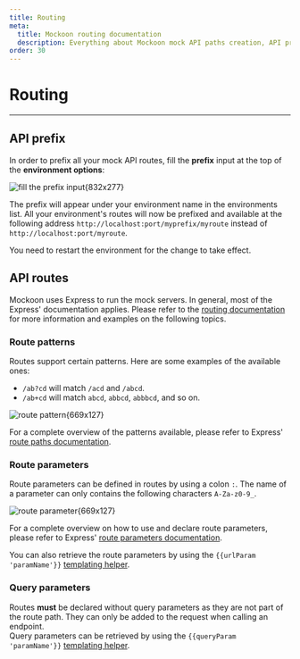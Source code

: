 ```yaml
---
title: Routing
meta:
  title: Mockoon routing documentation
  description: Everything about Mockoon mock API paths creation, API prefix, route parameters, query strings, wildcards and more
order: 30
---
```


# Routing

---

## API prefix

In order to prefix all your mock API routes, fill the **prefix** input at the top of the **environment options**:

![fill the prefix input{832x277}](/images/docs/environment-prefix.png)

The prefix will appear under your environment name in the environments list. All your environment's routes will now be prefixed and available at the following address `http://localhost:port/myprefix/myroute` instead of `http://localhost:port/myroute`.

You need to restart the environment for the change to take effect.

## API routes

Mockoon uses Express to run the mock servers. In general, most of the Express' documentation applies. Please refer to the [routing documentation](https://expressjs.com/en/guide/routing.html) for more information and examples on the following topics.

### Route patterns

Routes support certain patterns. Here are some examples of the available ones:

- `/ab?cd` will match `/acd` and `/abcd`.
- `/ab+cd` will match `abcd`, `abbcd`, `abbbcd`, and so on.

![route pattern{669x127}](/images/docs/route-patterns.png)

For a complete overview of the patterns available, please refer to Express' [route paths documentation](https://expressjs.com/en/guide/routing.html#route-paths).

### Route parameters

Route parameters can be defined in routes by using a colon `:`. The name of a parameter can only contains the following characters `A-Za-z0-9_`.

![route parameter{669x127}](/images/docs/route-params.png)

For a complete overview on how to use and declare route parameters, please refer to Express' [route parameters documentation](https://expressjs.com/en/guide/routing.html#route-parameters).

You can also retrieve the route parameters by using the `{{urlParam 'paramName'}}` [templating helper](docs:templating/mockoon-request-helpers#urlparam).

### Query parameters

Routes **must** be declared without query parameters as they are not part of the route path. They can only be added to the request when calling an endpoint.  
Query parameters can be retrieved by using the `{{queryParam 'paramName'}}` [templating helper](docs:templating/mockoon-request-helpers#queryparam).
